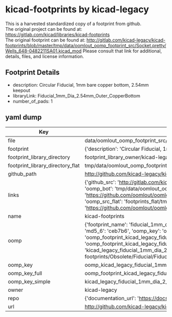 # kicad-footprints by kicad-legacy  
This is a harvested standardized copy of a footprint from github.  
The original project can be found at:  
https://gitlab.com/kicad/libraries/kicad-footprints  
The original footprint can be found at:
http://gitlab.com/kicad-legacy/kicad-footprints/blob/master/tmp/data/oomlout_oomp_footprint_src/Socket.pretty/Wells_648-0482211SA01.kicad_mod
Please consult that link for additional, details, files, and license information.  
## Footprint Details
* description: Circular Fiducial, 1mm bare copper bottom, 2.54mm keepout  
* libraryLink: Fiducial_1mm_Dia_2.54mm_Outer_CopperBottom  
* number_of_pads: 1  
## yaml dump  
| Key | Value |  
| --- | --- |  
| file | data/oomlout_oomp_footprint_src/kicad-footprints/Obsolete/Fiducial/Fiducial_1mm_Dia_2.54mm_Outer_CopperBottom.kicad_mod |  
| footprint | {'description': 'Circular Fiducial, 1mm bare copper bottom, 2.54mm keepout', 'libraryLink': 'Fiducial_1mm_Dia_2.54mm_Outer_CopperBottom', 'number_of_pads': 1} |  
| footprint_library_directory | footprint_library_owner/kicad-legacy_kicad-footprints |  
| footprint_library_directory_flat | tmp/data/oomlout_oomp_footprint_src/footprints_flat/kicad_legacy_fiducial_1mm_dia_2_54mm_outer_copperbottom_fiducial_1mm_dia_2_54mm_outer_copperbottom/working |  
| github_path | http://github.com/kicad-legacy/kicad-footprints/blob/master/tmp/data/oomlout_oomp_footprint_src/Obsolete/Fiducial/Fiducial_1mm_Dia_2.54mm_Outer_CopperBottom.kicad_mod |  
| links | {'github_src': 'http://gitlab.com/kicad-legacy/kicad-footprints/blob/master/tmp/data/oomlout_oomp_footprint_src/Socket.pretty/Wells_648-0482211SA01.kicad_mod', 'github_src_repo': 'https://gitlab.com/kicad/libraries/kicad-footprints', 'oomp_bot': 'tmp/data/oomlout_oomp_footprint_src/footprints/kicad_legacy_fiducial_1mm_dia_2_54mm_outer_copperbottom_fiducial_1mm_dia_2_54mm_outer_copperbottom/working', 'oomp_bot_github': 'https://github.com/oomlout/oomlout_oomp_footprint_bot/tree/main/tmp/data/oomlout_oomp_footprint_src/footprints/kicad_legacy_fiducial_1mm_dia_2_54mm_outer_copperbottom_fiducial_1mm_dia_2_54mm_outer_copperbottom/working', 'oomp_src_flat': 'footprints_flat/tmp/data/oomlout_oomp_footprint_src/footprints_flat/kicad_legacy_fiducial_1mm_dia_2_54mm_outer_copperbottom_fiducial_1mm_dia_2_54mm_outer_copperbottom/working', 'oomp_src_flat_github': 'https://github.com/oomlout/oomlout_oomp_footprint_src/tree/main/tmp/data/oomlout_oomp_footprint_src/footprints_flat/kicad_legacy_fiducial_1mm_dia_2_54mm_outer_copperbottom_fiducial_1mm_dia_2_54mm_outer_copperbottom/working'} |  
| name | kicad-footprints |  
| oomp | {'footprint_name': 'fiducial_1mm_dia_2_54mm_outer_copperbottom', 'library_name': 'fiducial_1mm_dia_2_54mm_outer_copperbottom_kicad_mod', 'md5': 'ceb7b685e1ad609d4a9c29950eda7bcc', 'md5_10': 'ceb7b685e1', 'md5_5': 'ceb7b', 'md5_6': 'ceb7b6', 'oomp_key': 'oomp_kicad_legacy_fiducial_1mm_dia_2_54mm_outer_copperbottom_fiducial_1mm_dia_2_54mm_outer_copperbottom', 'oomp_key_extra': 'oomp_footprint_kicad_legacy_fiducial_1mm_dia_2_54mm_outer_copperbottom_fiducial_1mm_dia_2_54mm_outer_copperbottom', 'oomp_key_full': 'oomp_footprint_kicad_legacy_fiducial_1mm_dia_2_54mm_outer_copperbottom_fiducial_1mm_dia_2_54mm_outer_copperbottom_ceb7b6', 'oomp_key_simple': 'kicad_legacy_fiducial_1mm_dia_2_54mm_outer_copperbottom_fiducial_1mm_dia_2_54mm_outer_copperbottom', 'original_filename': 'data/oomlout_oomp_footprint_src/kicad-footprints/Obsolete/Fiducial/Fiducial_1mm_Dia_2.54mm_Outer_CopperBottom.kicad_mod', 'owner_name': 'kicad_legacy'} |  
| oomp_key | oomp_kicad_legacy_fiducial_1mm_dia_2_54mm_outer_copperbottom_fiducial_1mm_dia_2_54mm_outer_copperbottom |  
| oomp_key_full | oomp_footprint_kicad_legacy_fiducial_1mm_dia_2_54mm_outer_copperbottom_fiducial_1mm_dia_2_54mm_outer_copperbottom |  
| oomp_key_simple | kicad_legacy_fiducial_1mm_dia_2_54mm_outer_copperbottom_fiducial_1mm_dia_2_54mm_outer_copperbottom |  
| owner | kicad-legacy |  
| repo | {'documentation_url': 'https://docs.github.com/rest/repos/repos#get-a-repository', 'message': 'Not Found'} |  
| url | http://github.com/kicad-legacy/kicad-footprints |  

